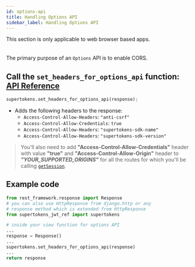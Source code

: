 ```yaml
---
id: options-api
title: Handling Options API
sidebar_label: Handling Options API
---
```


<div class="specialNote">
This section is only applicable to web browser based apps.
</div>
<div style="height: 20px"></div>

The primary purpose of an ```Options``` API is to enable CORS.

## Call the ```set_headers_for_options_api``` function: [API Reference](api-reference#set_headers_for_options_apiresponse)
```python
supertokens.set_headers_for_options_api(response);
```
- Adds the following headers to the response:
    - ```Access-Control-Allow-Headers```: ```"anti-csrf"```
    - ```Access-Control-Allow-Credentials```: ```true```
    - ```Access-Control-Allow-Headers```: ```"supertokens-sdk-name"```
    - ```Access-Control-Allow-Headers```: ```"supertokens-sdk-version"```

> You'll also need to add **"Access-Control-Allow-Credentials"** header with value **"true"** and **"Access-Control-Allow-Origin"** header to ***"YOUR_SUPPORTED_ORIGINS"*** for all the routes for which you'll be calling [`getSession`](./verify-session).

<div class="divider"></div>

## Example code
```python
from rest_framework.response import Response
# you can also use HttpResponse from django.http or any
# response method which is extended from HttpResponse
from supertokens_jwt_ref import supertokens

# inside your view function for options API
...
response = Response()
...
supertokens.set_headers_for_options_api(response)
...
return response
```
